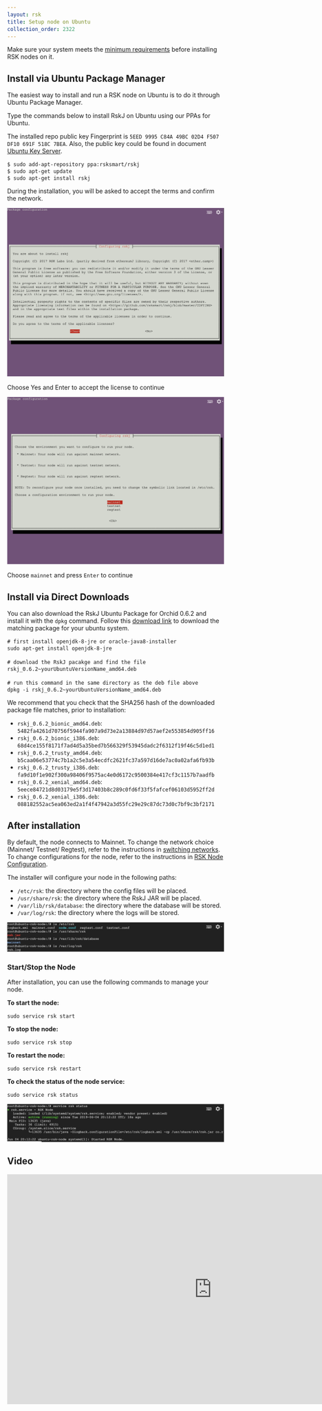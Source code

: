 ```yaml
---
layout: rsk
title: Setup node on Ubuntu
collection_order: 2322
---
```


Make sure your system meets the [minimum requirements](../requirements/) before installing RSK nodes on it.

## Install via Ubuntu Package Manager

The easiest way to install and run a RSK node on Ubuntu is to do it through Ubuntu Package Manager.

Type the commands below to install RskJ on Ubuntu using our PPAs for Ubuntu.

The installed repo public key Fingerprint is `5EED 9995 C84A 49BC 02D4 F507 DF10 691F 518C 7BEA`. Also, the public key could be found in document [Ubuntu Key Server](https://keyserver.ubuntu.com/).

```shell
$ sudo add-apt-repository ppa:rsksmart/rskj
$ sudo apt-get update
$ sudo apt-get install rskj
```

During the installation, you will be asked to accept the terms and confirm the network.

<img alt="" class="setup-node-ubuntu" src="/assets/img/ubuntu/ubuntu1.png">

Choose Yes and Enter to accept the license to continue

<img alt="choose mainnet" class="setup-node-ubuntu" src="/assets/img/ubuntu/ubuntu2.png">

Choose `mainnet` and press `Enter` to continue

## Install via Direct Downloads

You can also download the RskJ Ubuntu Package for Orchid 0.6.2 and install it with the `dpkg` command. Follow this [download link](https://launchpad.net/~rsksmart/+archive/ubuntu/rskj/+packages) to download the matching package for your ubuntu system.

```shell
# first install openjdk-8-jre or oracle-java8-installer
sudo apt-get install openjdk-8-jre

# download the RskJ pacakge and find the file rskj_0.6.2~yourUbuntuVersionName_amd64.deb

# run this command in the same directory as the deb file above
dpkg -i rskj_0.6.2~yourUbuntuVersionName_amd64.deb
```

We recommend that you check that the SHA256 hash of the downloaded package file matches, prior to installation:

* `rskj_0.6.2_bionic_amd64.deb`: `5482fa4261d70756f5944fa907a9d73e2a13884d97d57aef2e553854d905ff16`
* `rskj_0.6.2_bionic_i386.deb`: `68d4ce155f8171f7ad4d5a35bed7b566329f53945dadc2f6312f19f46c5d1ed1`
* `rskj_0.6.2_trusty_amd64.deb`: `b5caa06e53774c7b1a2c5e3a54ecdfc2621fc37a597d16de7ac0a02afa6fb93b`
* `rskj_0.6.2_trusty_i386.deb`: `fa9d10f1e902f300a98406f9575ac4e0d6172c9500384e417cf3c1157b7aadfb`
* `rskj_0.6.2_xenial_amd64.deb`: `5eece84721d8d03179e5f3d17403b8c289c0fd6f33f5fafcef06103d5952ff2d`
* `rskj_0.6.2_xenial_i386.deb`: `088182552ac5ea063ed2a1f4f47942a3d55fc29e29c87dc73d0c7bf9c3bf2171`

## After installation

By default, the node connects to Mainnet. To change the network choice (Mainnet/ Testnet/ Regtest), refer to the instructions in [switching networks](/rsk/node/configure/switch-network). To change configurations for the node, refer to the instructions in [RSK Node Configuration](/rsk/node/configure).

The installer will configure your node in the following paths:

* `/etc/rsk`: the directory where the config files will be placed.
* `/usr/share/rsk`: the directory where the RskJ JAR will be placed.
* `/var/lib/rsk/database`: the directory where the database will be stored.
* `/var/log/rsk`: the directory where the logs will be stored.

<img alt="path" class="setup-node-ubuntu" src="/assets/img/ubuntu/ubuntu3.png">

### Start/Stop the Node

After installation, you can use the following commands to manage your node.

**To start the node:**

```shell
sudo service rsk start
```

**To stop the node:**

```shell
sudo service rsk stop
```

**To restart the node:**

```shell
sudo service rsk restart
```

**To check the status of the node service:**

```shell
sudo service rsk status
```

<img alt="scripts" class="setup-node-ubuntu" src="/assets/img/ubuntu/ubuntu4.png">

## Video

<div class="video-container">
  <iframe width="949" height="534" src="https://www.youtube-nocookie.com/embed/eW9UF2aJQgs?cc_load_policy=1" frameborder="0" allow="accelerometer; autoplay; encrypted-media; gyroscope; picture-in-picture" allowfullscreen></iframe>
</div>
